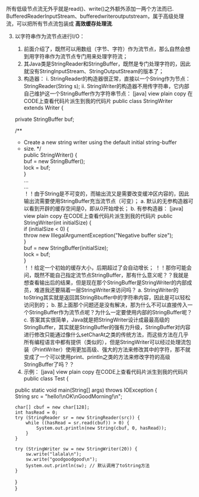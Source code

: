 所有低级节点流无外乎就是read()、write()之外额外添加一两个方法而已.
BufferedReaderInputStream、bufferedwriteroutputstream，属于高级处理流，可以把所有节点流包装成 **高效缓存处理流**.



3. 以字符串作为流节点进行I/O：
   1) 前面介绍了，既然可以用数组（字节、字符）作为流节点，那么自然会想到用字符串作为流节点专门用来处理字符流；
   2) 其Java类是StringReader和StringBuffer，既然是专门处理字符的，因此就没有StringInputStream、StringOutputStream的版本了；
   3) 构造器：
        i. StringReader的构造器很正常，直接以一个String作为节点：StringReader(String s);
        ii. StringWriter的构造器不用传字符串，它内部自己维护这一个StringBuffer作为字符串节点：
[java] view plain copy 在CODE上查看代码片派生到我的代码片
public class StringWriter extends Writer {  

   private StringBuffer buf;  

   /**
    * Create a new string writer using the default initial string-buffer
    * size.
    */  
   public StringWriter() {  
       buf = new StringBuffer();  
       lock = buf;  
   }  
...  
...  
！！由于String是不可变的，而输出流又是需要改变缓冲区内容的，因此输出流需要使用StringBuffer充当流节点（可变）；
             a. 默认的无参构造器可以看到开辟的缓存空间是0，即从0开始增长；
             b. 有参构造器：
[java] view plain copy 在CODE上查看代码片派生到我的代码片
public StringWriter(int initialSize) {  
   if (initialSize < 0) {  
       throw new IllegalArgumentException("Negative buffer size");  
   }  
   buf = new StringBuffer(initialSize);  
   lock = buf;  
}  
！！给定一个初始的缓存大小，后期超过了会自动增长；
！！那你可能会问，既然不能自己指定流节点StringBuffer，那有什么意义呢？？我就是想查看输出后的结果，但是现在那个StringBuffer是StringWriter的内部成员，难道我还要隔着一层StringWriter来访问吗？
       a. StringWriter的toString其实就是返回其StringBbuffer中的字符串内容，因此是可以轻松访问到的；
       b. 那上面那个问题还是没有解决，那为什么不可以直接传入一个StringBuffer作为流节点呢？为什么一定要使用内部的StringBuffer呢？
       c. 答案其实很简单，Java就是把StringWriter设计成最最高级的StringBuffer，其实就是StringBuffer的强有力升级，StringBuffer对内容进行修改只能通过像什么setCharAt之类的传统方法，而这些方法在几乎所有编程语言中都有提供（类似的），但是StringWriter可以经过处理流包装（PrintWriter）使用更加高级、强大的方法来修改其中的字符，那不就变成了一个可以使用print、println之类的方法来修改字符的高级StringBuffer了吗？？
   4) 示例：
[java] view plain copy 在CODE上查看代码片派生到我的代码片
public class Test {  

   public static void main(String[] args) throws IOException {  
       String src = "hello!\nOK\nGoodMorning!\n";  

       char[] cbuf = new char[128];  
       int hasRead = 0;  
       try (StringReader sr = new StringReader(src)) {  
           while ((hasRead = sr.read(cbuf)) > 0) {  
               System.out.println(new String(cbuf, 0, hasRead));  
           }  
       }  

       try (StringWriter sw = new StringWriter(20)) {  
           sw.write("lalala\n");  
           sw.write("goodgoodgood\n");  
           System.out.println(sw); // 默认调用了toString方法  
       }  
   }  
}  
